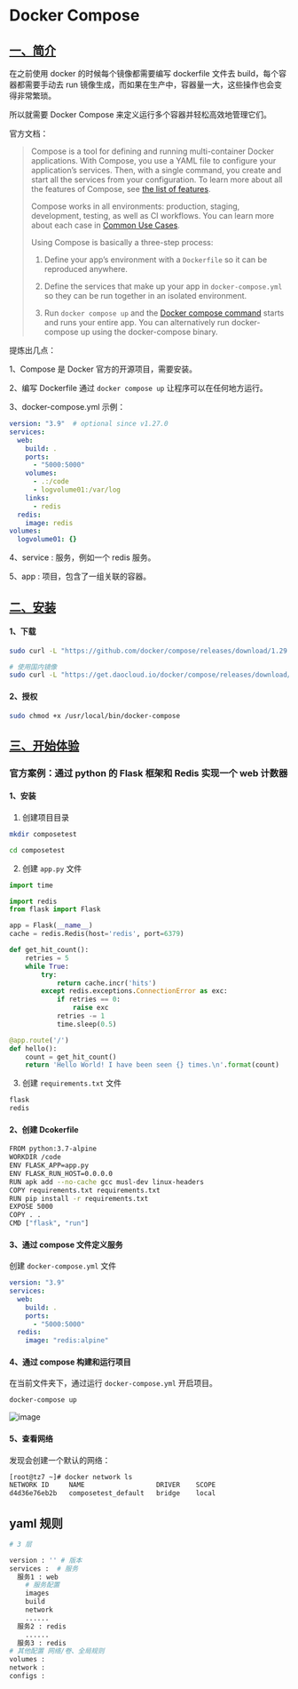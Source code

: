 # Docker Compose

## [一、简介](https://docs.docker.com/compose/)

在之前使用 docker 的时候每个镜像都需要编写 dockerfile 文件去 build，每个容器都需要手动去 run 镜像生成，而如果在生产中，容器量一大，这些操作也会变得非常繁琐。

所以就需要 Docker Compose 来定义运行多个容器并轻松高效地管理它们。

官方文档：

> Compose is a tool for defining and running multi-container Docker applications. With Compose, you use a YAML file to configure your application’s services. Then, with a single command, you create and start all the services from your configuration. To learn more about all the features of Compose, see [the list of features](https://docs.docker.com/compose/#features).
>
> Compose works in all environments: production, staging, development, testing, as well as CI workflows. You can learn more about each case in [Common Use Cases](https://docs.docker.com/compose/#common-use-cases).
>
> Using Compose is basically a three-step process:
>
>   1. Define your app’s environment with a `Dockerfile` so it can be reproduced anywhere.
>
>   2. Define the services that make up your app in `docker-compose.yml` so they can be run together in an isolated environment.
>
>   3. Run `docker compose up` and the [Docker compose command](https://docs.docker.com/compose/cli-command/) starts and runs your entire app. You can alternatively run docker-compose up using the docker-compose binary.

提炼出几点：

1、Compose 是 Docker 官方的开源项目，需要安装。

2、编写 Dockerfile 通过 `docker compose up` 让程序可以在任何地方运行。

3、docker-compose.yml 示例：

```yml
version: "3.9"  # optional since v1.27.0
services:
  web:
    build: .
    ports:
      - "5000:5000"
    volumes:
      - .:/code
      - logvolume01:/var/log
    links:
      - redis
  redis:
    image: redis
volumes:
  logvolume01: {}
```

4、service : 服务，例如一个 redis 服务。

5、app : 项目，包含了一组关联的容器。

## [二、安装](https://docs.docker.com/compose/install/)

#### 1、下载

```bash
sudo curl -L "https://github.com/docker/compose/releases/download/1.29.2/docker-compose-$(uname -s)-$(uname -m)" -o /usr/local/bin/docker-compose

# 使用国内镜像
sudo curl -L "https://get.daocloud.io/docker/compose/releases/download/1.29.2/docker-compose-$(uname -s)-$(uname -m)" > /usr/local/bin/docker-compose
```

#### 2、授权

```bash
sudo chmod +x /usr/local/bin/docker-compose
```

## [三、开始体验](https://docs.docker.com/compose/gettingstarted/)

### 官方案例：通过 python 的 Flask 框架和 Redis 实现一个 web 计数器

#### 1、安装

1) 创建项目目录

```bash
mkdir composetest

cd composetest
```

2) 创建 `app.py` 文件

```py
import time

import redis
from flask import Flask

app = Flask(__name__)
cache = redis.Redis(host='redis', port=6379)

def get_hit_count():
    retries = 5
    while True:
        try:
            return cache.incr('hits')
        except redis.exceptions.ConnectionError as exc:
            if retries == 0:
                raise exc
            retries -= 1
            time.sleep(0.5)

@app.route('/')
def hello():
    count = get_hit_count()
    return 'Hello World! I have been seen {} times.\n'.format(count)
```

3) 创建 `requirements.txt` 文件

```txt
flask
redis
```

#### 2、创建 Dcokerfile

```bash
FROM python:3.7-alpine
WORKDIR /code
ENV FLASK_APP=app.py
ENV FLASK_RUN_HOST=0.0.0.0
RUN apk add --no-cache gcc musl-dev linux-headers
COPY requirements.txt requirements.txt
RUN pip install -r requirements.txt
EXPOSE 5000
COPY . .
CMD ["flask", "run"]
```

#### 3、通过 compose 文件定义服务

创建 `docker-compose.yml` 文件

```yml
version: "3.9"
services:
  web:
    build: .
    ports:
      - "5000:5000"
  redis:
    image: "redis:alpine"
```

#### 4、通过 compose 构建和运行项目

在当前文件夹下，通过运行 `docker-compose.yml` 开启项目。

```bash
docker-compose up
```

![image](https://github.com/TomatoZ7/notes-of-tz/blob/master/images/docker-compose1.png)

#### 5、查看网络

发现会创建一个默认的网络：

```bash
[root@tz7 ~]# docker network ls
NETWORK ID     NAME                  DRIVER    SCOPE
d4d36e76eb2b   composetest_default   bridge    local
```

## yaml 规则

```bash
# 3 层

version : '' # 版本
services :  # 服务
  服务1 : web
    # 服务配置
    images
    build
    network
    ......
  服务2 : redis
    ......
  服务3 : redis
# 其他配置 网络/卷、全局规则
volumes :
network :
configs :
```